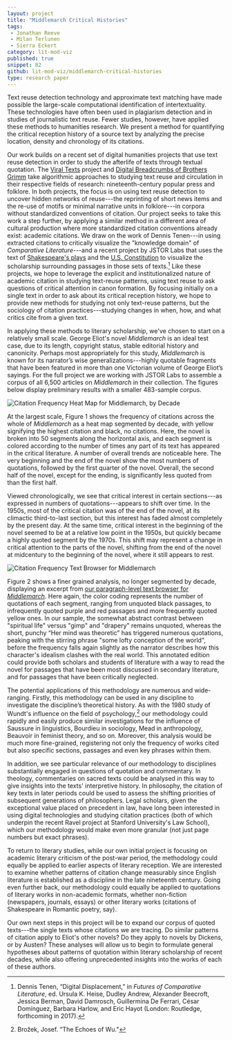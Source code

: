```yaml
---
layout: project
title: "Middlemarch Critical Histories"
tags:
 - Jonathan Reeve
 - Milan Terlunen
 - Sierra Eckert
category: lit-mod-viz
published: true
snippet: 82
github: lit-mod-viz/middlemarch-critical-histories
type: research paper
---
```


Text reuse detection technology and approximate text matching have made
possible the large-scale computational identification of intertextuality.
These technologies have often been used in plagiarism detection and in studies
of journalistic text reuse. Fewer studies, however, have applied these methods
to humanities research. We present a method for quantifying the critical
reception history of a source text by analyzing the precise location, density
and chronology of its citations.

Our work builds on a recent set of digital humanities projects that use text
reuse detection in order to study the afterlife of texts through textual
quotation. The [Viral Texts](http://viraltexts.org/) project and [Digital
Breadcrumbs of Brothers
Grimm](http://www.etrap.eu/digital-breadcrumbs-of-brothers-grimm/) take
algorithmic approaches to studying text reuse and circulation in their
respective fields of research: nineteenth-century popular press and folklore.
In both projects, the focus is on using text reuse detection to uncover hidden
networks of reuse---the reprinting of short news items and the re-use of
motifs or minimal narrative units in folklore---in corpora without
standardized conventions of citation. Our project seeks to take this work a
step further, by applying a similar method in a different area of cultural
production where more standardized citation conventions already exist:
academic citations. We draw on the work of Dennis Tenen---in using extracted
citations to critically visualize the "knowledge domain" of *Comparative
Literature*---and a recent project by JSTOR Labs that uses the text of
[Shakespeare's plays](https://labs.jstor.org/shakespeare/) and the [U.S.
Constitution](http://labs.jstor.org/constitution-site/) to visualize the
scholarship surrounding passages in those sets of texts.[^1] Like these
projects, we hope to leverage the explicit and institutionalized nature of
academic citation in studying text-reuse patterns, using text reuse to ask
questions of critical attention in canon formation. By focusing initially on a
single text in order to ask about its critical reception history, we hope to
provide new methods for studying not only text-reuse patterns, but the
sociology of citation practices---studying changes in when, how, and what
critics cite from a given text.

In applying these methods to literary scholarship, we've chosen to start on a
relatively small scale. George Eliot's novel _Middlemarch_ is an ideal test
case, due to its length, copyright status, stable editorial history and
canonicity. Perhaps most appropriately for this study, _Middlemarch_ is known
for its narrator’s wise generalizations---highly quotable fragments that have
been featured in more than one Victorian volume of George Eliot’s sayings. For
the full project we are working with JSTOR Labs to assemble a corpus of all
6,500 articles on _Middlemarch_ in their collection. The figures below display
preliminary results with a smaller 483-sample corpus.

![Citation Frequency Heat Map for _Middlemarch_, by
Decade](/public/images/middlemarch/heatmap.png)

At the largest scale, Figure 1 shows the frequency of citations across the
whole of _Middlemarch_ as a heat map segmented by decade, with yellow
signifying the highest citation and black, no citations. Here, the novel is
broken into 50 segments along the horizontal axis, and each segment is colored
according to the number of times any part of its text has appeared in the
critical literature. A number of overall trends are noticeable here. The very
beginning and the end of the novel show the most numbers of quotations,
followed by the first quarter of the novel. Overall, the second half of the
novel, except for the ending, is significantly less quoted from than the first
half. 

Viewed chronologically, we see that critical interest in certain sections---as
expressed in numbers of quotations---appears to shift over time. In the 1950s,
most of the critical citation was of the end of the novel, at its climactic
third-to-last section, but this interest has faded almost completely by the
present day. At the same time, critical interest in the beginning of the novel
seemed to be at a relative low point in the 1950s, but quickly became a highly
quoted segment by the 1970s. This shift may represent a change in critical
attention to the parts of the novel, shifting from the end of the novel at
midcentury to the beginning of the novel, where it still appears to rest. 

![Citation Frequency Text Browser for
_Middlemarch_](/public/images/middlemarch/annotated2.png)

Figure 2 shows a finer grained analysis, no longer segmented by decade,
displaying an excerpt from [our paragraph-level text browser for
_Middlemarch_](https://lit-mod-viz.github.io/middlemarch-critical-histories/annotated.html).
Here again, the color coding represents the number of quotations of each
segment, ranging from unquoted black passages, to infrequently quoted purple
and red passages and more frequently quoted yellow ones. In our sample, the
somewhat abstract contrast between "spiritual life" versus "gimp" and
"drapery" remains unquoted, whereas the short, punchy “Her mind was theoretic”
has triggered numerous quotations, peaking with the stirring phrase "some
lofty conception of the world", before the frequency falls again slightly as
the narrator describes how this character's idealism clashes with the real
world. This annotated edition could provide both scholars and students of
literature with a way to read the novel for passages that have been most
discussed in secondary literature, and for passages that have been critically
neglected.

The potential applications of this methodology are numerous and wide-ranging.
Firstly, this methodology can be used in any discipline to investigate the
discipline’s theoretical history. As with the 1980 study of Wundt's influence
on the field of psychology,[^2] our methodology could rapidly and easily
produce similar investigations for the influence of Saussure in linguistics,
Bourdieu in sociology, Mead in anthropology, Beauvoir in feminist theory, and
so on. Moreover, this analysis would be much more fine-grained, registering
not only the frequency of works cited but also specific sections, passages and
even key phrases within them.

In addition, we see particular relevance of our methodology to disciplines
substantially engaged in questions of quotation and commentary. In theology,
commentaries on sacred texts could be analysed in this way to give insights
into the texts' interpretive history. In philosophy, the citation of key texts
in later periods could be used to assess the shifting priorities of subsequent
generations of philosophers. Legal scholars, given the exceptional value
placed on precedent in law, have long been interested in using digital
technologies and studying citation practices (both of which underpin the
recent Ravel project at Stanford University's Law School), which our
methodology would make even more granular (not just page numbers but exact
phrases).

To return to literary studies, while our own initial project is focusing on
academic literary criticism of the post-war period, the methodology could
equally be applied to earlier aspects of literary reception. We are interested
to examine whether patterns of citation change measurably since English
literature is established as a discipline in the late nineteenth century.
Going even further back, our methodology could equally be applied to
quotations of literary works in non-academic formats, whether non-fiction
(newspapers, journals, essays) or other literary works (citations of
Shakespeare in Romantic poetry, say).

Our own next steps in this project will be to expand our corpus of quoted
texts---the single texts whose citations we are tracing. Do similar patterns
of citation apply to Eliot's other novels? Do they apply to novels by Dickens,
or by Austen? These analyses will allow us to begin to formulate general
hypotheses about patterns of quotation within literary scholarship of recent
decades, while also offering unprecedented insights into the works of each of
these authors.

[^1]: Dennis Tenen, “Digital Displacement,” in *Futures of Comparative Literature*, ed. Ursula K. Heise, Dudley Andrew, Alexander Beecroft, Jessica Berman, David Damrosch, Guillermina De Ferrari, César Domínguez, Barbara Harlow, and Eric Hayot (London: Routledge, forthcoming in 2017).

[^2]: Brožek, Josef. “The Echoes of Wu."
